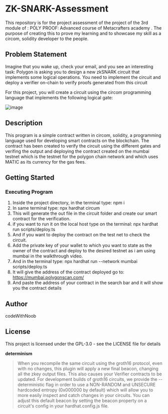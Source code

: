 # ZK-SNARK-Assessment

This repository is for the project assessment of the project of the 3rd module of : POLY PROOF: Advanced course of Metacrafters academy . The purpose of creating this to prove my learning and to showcase my skill as a circom, solidity developer to the people.

## Problem Statement

Imagine that you wake up, check your email, and you see an interesting task: Polygon is asking you to design a new zkSNARK circuit that implements some logical operations. You need to implement the circuit and deploy a verifier on-chain to verify proofs generated from this circuit

For this project, you will create a circuit using the circom programming language that implements the following logical gate:

![image](https://github.com/Amanlath1/ZK-SNARK-Assessment/assets/85346421/7e110f95-ca5e-46fa-9ed7-516f7a60d321)


## Description
This program is a simple contract written in circom, solidity,  a programming language used for developing smart contracts on the blockchain. The contract has been created to verify the circuit using the different gates and verifing the output and deploying the contract created on the mumbai testnet which is the testnet for the polygon chain network and which uses MATIC as its currency for the gas fees.

## Getting Started

### Executing Program

1. Inside the project directory, in the terminal type: npm i
2. In same terminal type: npx hardhat circum
3. This will generate the out file in the circuit folder and create our smart contract for the verification.
4. if you want to run it on the local host type on the terminal: npx hardhat run scripts/deploy.ts
5. And if you want to deploy the contract on the test net to check the circuit.
6. Add the private key of your wallet to which you want to state as the owner of the contract and deploy to the desired testnet as i am using mumbai in the walkthrough video.
7. And in the terminal type: npx hardhat run --network mumbai scripts/deploy.ts
8. It will give the address of the contract deployed go to: https://mumbai.polygonscan.com/
9. And paste the address of your contract in the search bar and it will show you the contract details

## Author

codeWithNoob

## License

This project is licensed under the GPL-3.0 - see the LICENSE file for details


**determinism**
> When you recompile the same circuit using the groth16 protocol, even with no changes, this plugin will apply a new final beacon, changing all the zkey output files. This also causes your Verifier contracts to be updated.
> For development builds of groth16 circuits, we provide the --deterministic flag in order to use a NON-RANDOM and UNSECURE hardcoded entropy (0x000000 by default) which will allow you to more easily inspect and catch changes in your circuits. You can adjust this default beacon by setting the beacon property on a circuit's config in your hardhat.config.js file.
